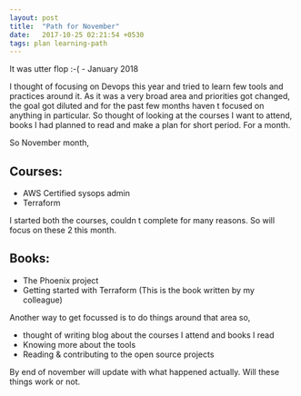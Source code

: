```yaml
---
layout: post
title:  "Path for November"
date:   2017-10-25 02:21:54 +0530
tags: plan learning-path
---
```


It was utter flop :-( - January 2018

I thought of focusing on Devops this year and tried to learn few tools and practices around it. As it was a very broad area and priorities got changed, the goal got diluted and for the past few months haven t focused on anything in particular. So thought of looking at the courses I want to attend, books I had planned to read and make a plan for short period. For a month.

So November month,

## Courses:

-	AWS Certified sysops admin
-	Terraform

I started both the courses, couldn t complete for many reasons. So will focus on these 2 this month.

## Books:

-	The Phoenix project
-	Getting started with Terraform (This is the book written by my colleague)

Another way to get focussed is to do things around that area so,

-	thought of writing blog about the courses I attend and books I read
-	Knowing more about the tools
-	Reading & contributing to the open source projects

By end of november will update with what happened actually. Will these things work or not.
